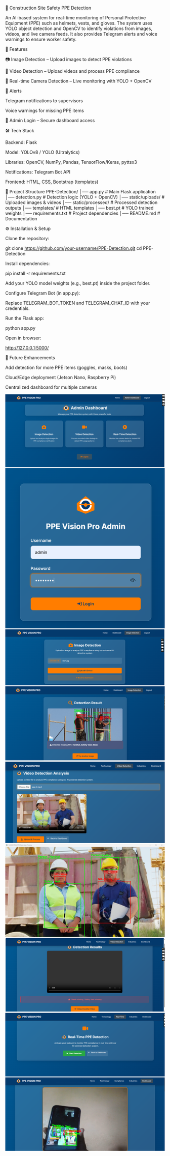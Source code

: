 👷 Construction Site Safety PPE Detection

An AI-based system for real-time monitoring of Personal Protective Equipment (PPE) such as helmets, vests, and gloves. The system uses YOLO object detection and OpenCV to identify violations from images, videos, and live camera feeds. It also provides Telegram alerts and voice warnings to ensure worker safety.

🚀 Features

📷 Image Detection – Upload images to detect PPE violations

🎥 Video Detection – Upload videos and process PPE compliance

📡 Real-time Camera Detection – Live monitoring with YOLO + OpenCV

📢 Alerts

Telegram notifications to supervisors

Voice warnings for missing PPE items

🔐 Admin Login – Secure dashboard access

🛠️ Tech Stack

Backend: Flask

Model: YOLOv8 / YOLO (Ultralytics)

Libraries: OpenCV, NumPy, Pandas, TensorFlow/Keras, pyttsx3

Notifications: Telegram Bot API

Frontend: HTML, CSS, Bootstrap (templates)

📂 Project Structure
PPE-Detection/
│── app.py               # Main Flask application
│── detection.py         # Detection logic (YOLO + OpenCV)
│── static/uploads/      # Uploaded images & videos
│── static/processed/    # Processed detection outputs
│── templates/           # HTML templates
│── best.pt              # YOLO trained weights
│── requirements.txt     # Project dependencies
│── README.md            # Documentation

⚙️ Installation & Setup

Clone the repository:

git clone https://github.com/your-username/PPE-Detection.git
cd PPE-Detection


Install dependencies:

pip install -r requirements.txt


Add your YOLO model weights (e.g., best.pt) inside the project folder.

Configure Telegram Bot (in app.py):

Replace TELEGRAM_BOT_TOKEN and TELEGRAM_CHAT_ID with your credentials.

Run the Flask app:

python app.py


Open in browser:

http://127.0.0.1:5000/

📌 Future Enhancements

Add detection for more PPE items (goggles, masks, boots)

Cloud/Edge deployment (Jetson Nano, Raspberry Pi)

Centralized dashboard for multiple cameras


![homepage](https://github.com/latha-shree/Contruction-Site-Safety-PPE-Detection/blob/main/homepage.png)
![login](https://github.com/latha-shree/Contruction-Site-Safety-PPE-Detection/blob/main/admin_login.png)
![image](https://github.com/latha-shree/Contruction-Site-Safety-PPE-Detection/blob/main/image_detection.png)
![image_result](https://github.com/latha-shree/Contruction-Site-Safety-PPE-Detection/blob/main/image_result.png)
![video](https://github.com/latha-shree/Contruction-Site-Safety-PPE-Detection/blob/main/video.png)
![video_result](https://github.com/latha-shree/Contruction-Site-Safety-PPE-Detection/blob/main/video_result1.png)
![video2](https://github.com/latha-shree/Contruction-Site-Safety-PPE-Detection/blob/main/video_result2.png)
![real](https://github.com/latha-shree/Contruction-Site-Safety-PPE-Detection/blob/main/real.png)
![real1](https://github.com/latha-shree/Contruction-Site-Safety-PPE-Detection/blob/main/real1.png)


